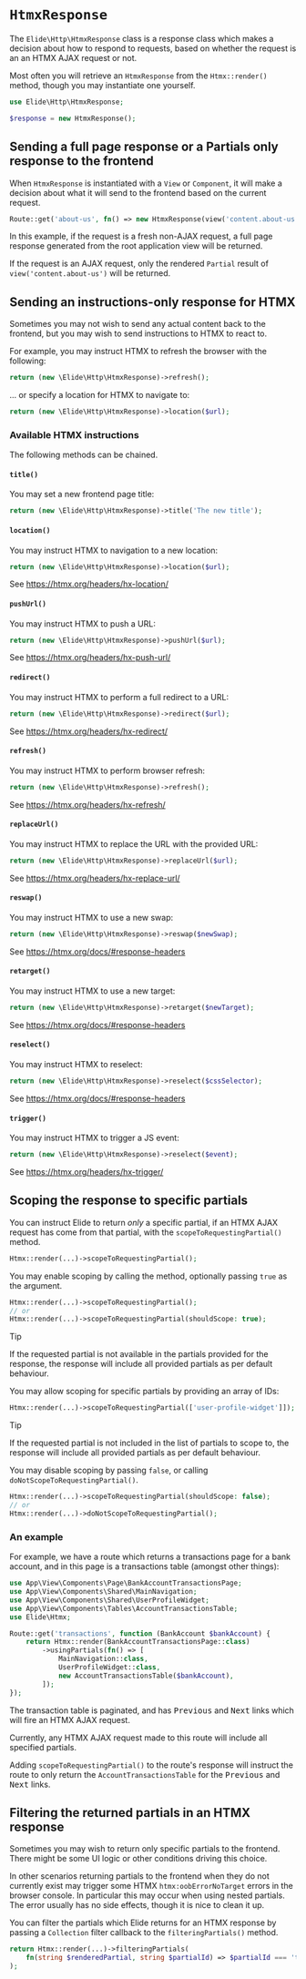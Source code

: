 # `HtmxResponse`

The `Elide\Http\HtmxResponse` class is a response class which makes a decision about how to respond to requests, based on whether the request is an an HTMX AJAX request or not.

Most often you will retrieve an `HtmxResponse` from the `Htmx::render()` method, though you may instantiate one yourself.

```php
use Elide\Http\HtmxResponse;

$response = new HtmxResponse();
```


## Sending a full page response or a Partials only response to the frontend

When `HtmxResponse`  is instantiated with a `View` or `Component`, it will make a decision about what it will send to the frontend based on the current request.

```php
Route::get('about-us', fn() => new HtmxResponse(view('content.about-us')))
```

In this example, if the request is a fresh non-AJAX request, a full page response generated from the root application view will be returned.

If the request is an AJAX request, only the rendered `Partial` result of `view('content.about-us')` will be returned.

## Sending an instructions-only response for HTMX

Sometimes you may not wish to send any actual content back to the frontend, but you may wish to send instructions to HTMX to react to.

For example, you may instruct HTMX to refresh the browser with the following:

```php
return (new \Elide\Http\HtmxResponse)->refresh();
```

... or specify a location for HTMX to navigate to:

```php
return (new \Elide\Http\HtmxResponse)->location($url);
```


### Available HTMX instructions

The following methods can be chained.

#### `title()`

You may set a new frontend page title:

```php
return (new \Elide\Http\HtmxResponse)->title('The new title');
```

#### `location()`

You may instruct HTMX to navigation to a new location:

```php
return (new \Elide\Http\HtmxResponse)->location($url);
```

See https://htmx.org/headers/hx-location/
#### `pushUrl()`

You may instruct HTMX to push a URL:

```php
return (new \Elide\Http\HtmxResponse)->pushUrl($url);
```

See https://htmx.org/headers/hx-push-url/
#### `redirect()`

You may instruct HTMX to perform a full redirect to a URL:

```php
return (new \Elide\Http\HtmxResponse)->redirect($url);
```

See https://htmx.org/headers/hx-redirect/
#### `refresh()`

You may instruct HTMX to perform browser refresh:

```php
return (new \Elide\Http\HtmxResponse)->refresh();
```

See https://htmx.org/headers/hx-refresh/
#### `replaceUrl()`

You may instruct HTMX to replace the URL with the provided URL:

```php
return (new \Elide\Http\HtmxResponse)->replaceUrl($url);
```

See https://htmx.org/headers/hx-replace-url/
#### `reswap()`

You may instruct HTMX to use a new swap:

```php
return (new \Elide\Http\HtmxResponse)->reswap($newSwap);
```

See https://htmx.org/docs/#response-headers

#### `retarget()`

You may instruct HTMX to use a new target:

```php
return (new \Elide\Http\HtmxResponse)->retarget($newTarget);
```

See https://htmx.org/docs/#response-headers
#### `reselect()`

You may instruct HTMX to reselect:

```php
return (new \Elide\Http\HtmxResponse)->reselect($cssSelector);
```

See https://htmx.org/docs/#response-headers
#### `trigger()`

You may instruct HTMX to trigger a JS event:

```php
return (new \Elide\Http\HtmxResponse)->reselect($event);
```

See https://htmx.org/headers/hx-trigger/

## Scoping the response to specific partials

You can instruct Elide to return _only_ a specific partial, if an HTMX AJAX request has come from that partial, with the `scopeToRequestingPartial()` method.

```php
Htmx::render(...)->scopeToRequestingPartial();
```

You may enable scoping by calling the method, optionally passing `true` as the argument.

```php
Htmx::render(...)->scopeToRequestingPartial();
// or
Htmx::render(...)->scopeToRequestingPartial(shouldScope: true);
```

> [!TIP]
> If the requested partial is not available in the partials provided for the response, the response will include all provided partials as per default behaviour.

You may allow scoping for specific partials by providing an array of IDs:

```php
Htmx::render(...)->scopeToRequestingPartial(['user-profile-widget']]);
```

> [!TIP]
> If the requested partial is not included in the list of partials to scope to, the response will include all provided partials as per default behaviour.

You may disable scoping by passing `false`, or calling `doNotScopeToRequestingPartial()`.

```php
Htmx::render(...)->scopeToRequestingPartial(shouldScope: false);
// or
Htmx::render(...)->doNotScopeToRequestingPartial();
```

### An example

For example, we have a route which returns a transactions page for a bank account, and in this page is a transactions table (amongst other things):

```php
use App\View\Components\Page\BankAccountTransactionsPage;
use App\View\Components\Shared\MainNavigation;
use App\View\Components\Shared\UserProfileWidget;
use App\View\Components\Tables\AccountTransactionsTable;
use Elide\Htmx;

Route::get('transactions', function (BankAccount $bankAccount) {
    return Htmx::render(BankAccountTransactionsPage::class)
        ->usingPartials(fn() => [
            MainNavigation::class,
            UserProfileWidget::class,
            new AccountTransactionsTable($bankAccount),
        ]);
});
```

The transaction table is paginated, and has <kbd>Previous</kbd> and <kbd>Next</kbd> links which will fire an HTMX AJAX request.

Currently, any HTMX AJAX request made to this route will include all specified partials.

Adding `scopeToRequestingPartial()` to the route's response will instruct the route to only return the `AccountTransactionsTable` for the <kbd>Previous</kbd> and <kbd>Next</kbd> links.

## Filtering the returned partials in an HTMX response

Sometimes you may wish to return only specific partials to the frontend. There might be some UI logic or other conditions driving this choice.

In other scenarios returning partials to the frontend when they do not currently exist may trigger some HTMX `htmx:oobErrorNoTarget` errors in the browser console. In particular this may occur when using nested partials. The error usually has no side effects, though it is nice to clean it up.

You can filter the partials which Elide returns for an HTMX response by passing a `Collection` filter callback to the `filteringPartials()` method.

```php
return Htmx::render(...)->filteringPartials(  
    fn(string $renderedPartial, string $partialId) => $partialId === 'the-partial-id',  
);
```
